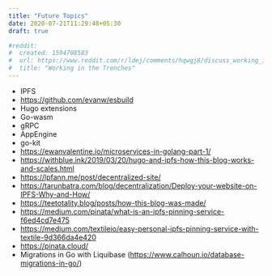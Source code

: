 ```yaml
---
title: "Future Topics"
date: 2020-07-21T11:29:48+05:30
draft: true

#reddit:
#  created: 1594708583 
#  url: https://www.reddit.com/r/ldej/comments/hqwgj8/discuss_working_in_the_trenches/
#  title: "Working in the Trenches"
---
```


- IPFS
- https://github.com/evanw/esbuild
- Hugo extensions
- Go-wasm
- gRPC
- AppEngine
- go-kit
- https://ewanvalentine.io/microservices-in-golang-part-1/
- https://withblue.ink/2019/03/20/hugo-and-ipfs-how-this-blog-works-and-scales.html
- https://lpfann.me/post/decentralized-site/
- https://tarunbatra.com/blog/decentralization/Deploy-your-website-on-IPFS-Why-and-How/
- https://teetotality.blog/posts/how-this-blog-was-made/
- https://medium.com/pinata/what-is-an-ipfs-pinning-service-f6ed4cd7e475
- https://medium.com/textileio/easy-personal-ipfs-pinning-service-with-textile-9d366da4e420
- https://pinata.cloud/
- Migrations in Go with Liquibase (https://www.calhoun.io/database-migrations-in-go/)